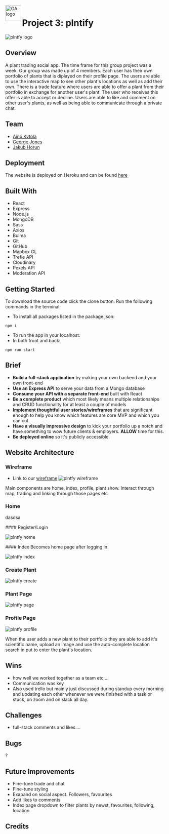 <img align="left" width="50" height="50" src="GA.png" alt="GA logo">

# Project 3: plntify
![plntfy logo](readme-plntify.svg)

## Overview

A plant trading social app. 
The time frame for this group project was a week. Our group was made up of 4 members.
Each user has their own portfolio of plants that is diplayed on their profile page. The users are able to use the interactive map to see other plant's locations as well as add their own. There is a trade feature where users are able to offer a plant from their portfolio in exchange for another user's plant. The user who receives this offer is able to accept or decline. Users are able to like and comment on other user's plants, as well as being able to communicate through a private chat.

## Team

* [Aino Kytölä](https://github.com/ainokyto)
* [George Jones](https://github.com/Jompra) 
* [Jakub Horun](https://github.com/ykbhrn)

## Deployment

The website is deployed on Heroku and can be found [here](http://plntify-app.herokuapp.com/)

## Built With

* React
* Express
* Node.js
* MongoDB
* Sass
* Axios 
* Bulma
* Git
* GitHub
* Mapbox GL
* Trefle API
* Cloudinary
* Pexels API
* Moderation API

## Getting Started

To download the source code click the clone button. Run the following commands in the terminal:

* To install all packages listed in the package.json:
```terminal
npm i
```

* To run the app in your localhost:
* In both front and back:
```terminal
npm run start
```

## Brief

* **Build a full-stack application** by making your own backend and your own front-end
* **Use an Express API** to serve your data from a Mongo database
* **Consume your API with a separate front-end** built with React
* **Be a complete product** which most likely means multiple relationships and CRUD functionality for at least a couple of models
* **Implement thoughtful user stories/wireframes** that are significant enough to help you know which features are core MVP and which you can cut
* **Have a visually impressive design** to kick your portfolio up a notch and have something to wow future clients & employers. **ALLOW** time for this.
* **Be deployed online** so it's publicly accessible.

## Website Architecture

### Wireframe

* Link to our [wireframe](https://balsamiq.cloud/siy86e/pgk0p3q/r7402)
![plntfy wireframe](readme-plntify-wireframe.png)

Main components are home, index, profile, plant show. Interact through map, trading and linking through those pages etc

### Home 

dasdsa

#### Register/Login

![plntfy home](readme-home.png)


#### Index
Becomes home page after logging in.

![plntfy index](readme-index.png)


### Create Plant

![plntfy create](readme-create.png)

### Plant Page

![plntfy page](readme-show.png)

### Profile Page

![plntfy profile](readme-profile.png)


When the user adds a new plant to their portfolio they are able to add it's scientific name, upload an image and use the auto-complete location search in put to enter the plant's location.

## Wins

* how well we worked together as a team etc....
* Communication was key
* Also used trello but mainly just discussed during standup every morning and updating each other whenever we were finished with a task or stuck, on zoom and on slack all day.

## Challenges

* full-stack comments and likes....

## Bugs
?

## Future Improvements

* Fine-tune trade and chat
* Fine-tune styling
* Exapand on social aspect. Followers, favourites
* Add likes to comments
* Index page dropdown to filter plants by newst, favourites, following, location

## Credits